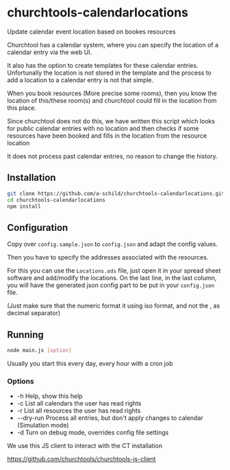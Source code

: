 # churchtools-calendarlocations
Update calendar event location based on bookes resources


Churchtool has a calendar system, where you can specify the
location of a calendar entry via the web UI.

It also has the option to create templates for these calendar entries.
Unfortunally the location is not stored in the template and the process
to add a location to a calendar entry is not that simple.

When you book resources (More precise some rooms), then you know
the location of this/these room(s) and churchtool could
fill in the location from this place.

Since churchtool does not do this, we have written this script which
looks for public calendar entries with no location and then 
checks if some resources have been booked and fills in the
location from the resource location

It does not process past calendar entries, no reason to change
the history.


## Installation
```bash
git clone https://github.com/a-schild/churchtools-calendarlocations.git
cd churchtools-calendarlocations
npm install
```

## Configuration
Copy over `config.sample.json` to `config.json` and adapt the config values.

Then you have to specify the addresses associated with the resources.

For this you can use the `Locations.ods` file, just open it in your spread sheet software
and add/modify the locations.
On the last line, in the last column, you will have the generated json config part
to be put in your `config.json` file.

(Just make sure that the numeric format it using iso format, and not the , as decimal separator)

## Running
```bash
node main.js [option]
```
Usually you start this every day, every hour with a cron job

### Options
- -h Help, show this help
- -c List all calendars the user has read rights
- -r List all resources the user has read rights
- --dry-run Process all entries, but don't apply changes to calendar (Simulation mode)
- -d Turn on debug mode, overrides config file settings

We use this JS client to interact with the CT installation

https://github.com/churchtools/churchtools-js-client

